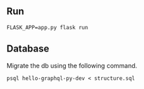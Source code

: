 ## Run

```
FLASK_APP=app.py flask run
```

## Database

Migrate the db using the following command.

```
psql hello-graphql-py-dev < structure.sql
```
